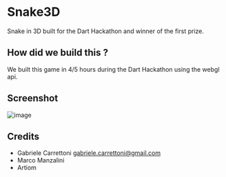 # Snake3D

Snake in 3D built for the Dart Hackathon and winner of the first prize. 

## How did we build this ?

We built this game in 4/5 hours during the Dart Hackathon using the webgl 
api.

## Screenshot

![image](http://i.imgur.com/lmg8y.png)

## Credits

* Gabriele Carrettoni <gabriele.carrettoni@gmail.com>
* Marco Manzalini
* Artiom

